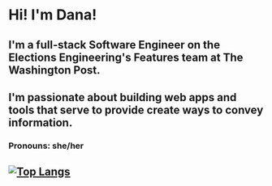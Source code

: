 # Hi! I'm Dana! 
## I'm a full-stack Software Engineer on the Elections Engineering's Features team at The Washington Post. 
## I'm passionate about building web apps and tools that serve to provide create ways to convey information.

### Pronouns: she/her

## [![Top Langs](https://github-readme-stats.vercel.app/api/top-langs/?username=danacassidy&layout=compact)](https://github.com/danacassidy/github-readme-stats)



<!--
**danacassidy/danacassidy** is a ✨ _special_ ✨ repository because its `README.md` (this file) appears on your GitHub profile.

Here are some ideas to get you started:

- 🔭 I’m currently working on ...
- 🌱 I’m currently learning ...
- 👯 I’m looking to collaborate on ...
- 🤔 I’m looking for help with ...
- 💬 Ask me about ...
- 📫 How to reach me: ...
- 😄 Pronouns: ...
- ⚡ Fun fact: ...
-->
